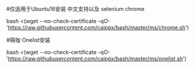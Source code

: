 #仅适用于Ubuntu16安装 中文支持以及 selenium chrome

bash <(wget --no-check-certificate -qO- 'https://raw.githubusercontent.com/caippx/bash/master/ms/chrome.sh')


#萌咖 Onelist安装

bash <(wget --no-check-certificate -qO- 'https://raw.githubusercontent.com/caippx/bash/master/ms/onelist.sh')

